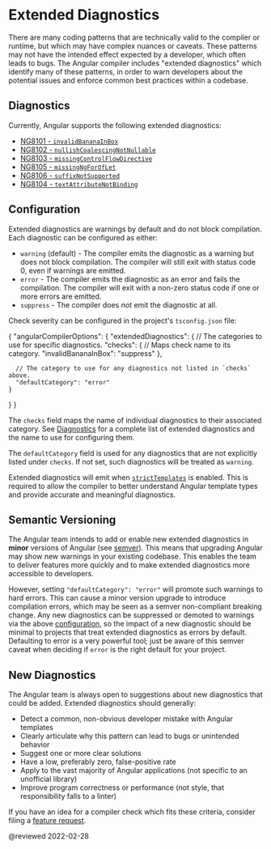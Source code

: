 # Extended Diagnostics

There are many coding patterns that are technically valid to the compiler or runtime, but which may have complex nuances or caveats.
These patterns may not have the intended effect expected by a developer, which often leads to bugs.
The Angular compiler includes "extended diagnostics" which identify many of these patterns, in order to warn developers about the potential issues and enforce common best practices within a codebase.

## Diagnostics

Currently, Angular supports the following extended diagnostics:

*   [NG8101 - `invalidBananaInBox`](extended-diagnostics/NG8101)
*   [NG8102 - `nullishCoalescingNotNullable`](extended-diagnostics/NG8102)
*   [NG8103 - `missingControlFlowDirective`](extended-diagnostics/NG8103)
*   [NG8105 - `missingNgForOfLet`](extended-diagnostics/NG8105)
*   [NG8106 - `suffixNotSupported`](extended-diagnostics/NG8106)
*   [NG8104 - `textAttributeNotBinding`](extended-diagnostics/NG8104)

## Configuration

Extended diagnostics are warnings by default and do not block compilation.
Each diagnostic can be configured as either:

*   `warning` \(default\) - The compiler emits the diagnostic as a warning but does not block
  compilation. The compiler will still exit with status code 0, even if warnings are emitted.
*   `error` - The compiler emits the diagnostic as an error and fails the compilation.
    The compiler will exit with a non-zero status code if one or more errors are emitted.
*   `suppress` - The compiler does *not* emit the diagnostic at all.

Check severity can be configured in the project's `tsconfig.json` file:

<code-example format="jsonc" language="jsonc">

{
  "angularCompilerOptions": {
    "extendedDiagnostics": {
      // The categories to use for specific diagnostics.
      "checks": {
        // Maps check name to its category.
        "invalidBananaInBox": "suppress"
      },

      // The category to use for any diagnostics not listed in `checks` above.
      "defaultCategory": "error"
    }
  }
}

</code-example>

The `checks` field maps the name of individual diagnostics to their associated category.
See [Diagnostics](#diagnostics) for a complete list of extended diagnostics and the name to use for configuring them.

The `defaultCategory` field is used for any diagnostics that are not explicitly listed under `checks`.
If not set, such diagnostics will be treated as `warning`.

Extended diagnostics will emit when [`strictTemplates`](guide/template-typecheck#strict-mode) is enabled.
This is required to allow the compiler to better understand Angular template types and provide accurate and meaningful diagnostics.

## Semantic Versioning

The Angular team intends to add or enable new extended diagnostics in **minor** versions of Angular (see [semver](https://docs.npmjs.com/about-semantic-versioning)).
This means that upgrading Angular may show new warnings in your existing codebase.
This enables the team to deliver features more quickly and to make extended diagnostics more accessible to developers.

However, setting `"defaultCategory": "error"` will promote such warnings to hard errors.
This can cause a minor version upgrade to introduce compilation errors, which may be seen as a semver non-compliant breaking change.
Any new diagnostics can be suppressed or demoted to warnings via the above [configuration](#configuration), so the impact of a new diagnostic should be minimal to
projects that treat extended diagnostics as errors by default.
Defaulting to error is a very powerful tool; just be aware of this semver caveat when deciding if `error` is the right default for your project.

## New Diagnostics

The Angular team is always open to suggestions about new diagnostics that could be added.
Extended diagnostics should generally:

*   Detect a common, non-obvious developer mistake with Angular templates
*   Clearly articulate why this pattern can lead to bugs or unintended behavior
*   Suggest one or more clear solutions
*   Have a low, preferably zero, false-positive rate
*   Apply to the vast majority of Angular applications \(not specific to an unofficial library\)
*   Improve program correctness or performance \(not style, that responsibility falls to a linter\)

If you have an idea for a compiler check which fits these criteria, consider filing a [feature request](https://github.com/angular/angular/issues/new?template=2-feature-request.yaml).

<!-- links -->

<!-- external links -->

<!-- end links -->

@reviewed 2022-02-28
